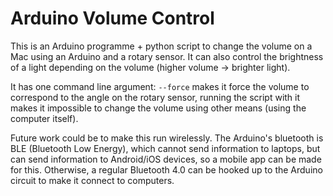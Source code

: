 # Arduino Volume Control 

This is an Arduino programme + python script to change the volume on a Mac using an Arduino and a rotary sensor. It can also control the brightness of a light depending on the volume (higher volume -> brighter light).

It has one command line argument:
`--force` makes it force the volume to correspond to the angle on the rotary sensor, running the script with it makes it impossible to change the volume using other means (using the computer itself).

Future work could be to make this run wirelessly. The Arduino's bluetooth is BLE (Bluetooth Low Energy), which cannot send information to laptops, but can send information to Android/iOS devices, so a mobile app can be made for this.
Otherwise, a regular Bluetooth 4.0 can be hooked up to the Arduino circuit to make it connect to computers. 
